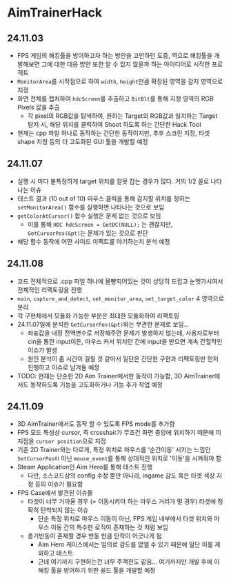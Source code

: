 # AimTrainerHack

## 24.11.03

* FPS 게임의 해킹툴을 방어하고자 하는 방안을 고안하던 도중, 역으로 해킹툴을 개발해보면 그에 대한 대응 방안 또한 알 수 있지 않을까 하는 아이디어로 시작한 프로젝트
* `MonitorArea`를 시작점으로 하여 `width`, `height`만큼 확장된 영역을 감지 영역으로 지정
* 화면 전체를 캡처하여 `hdcScreen`를 추출하고 `BitBlt`를 통해 지정 영역의 RGB Pixels 값을 추출
  * 각 pixel의 RGB값을 탐색하여, 원하는 Target의 RGB값과 일치하는 Target 탐지 시, 해당 위치를 클릭하여 Shoot 하도록 하는 간단한 Hack Tool
* 현재는 cpp 파일 하나로 동작하는 간단한 동작이지만, 추후 스크린 지정, 타겟 shape 지정 등의 더 고도화된 GUI 툴을 개발할 예정

## 24.11.07

* 실행 시 마다 불특정하게 target 위치를 잘못 잡는 경우가 많다. 거의 1/2 꼴로 나타나는 이슈
* 테스트 결과 (10 out of 10) 마우스 클릭을 통해 감지할 위치를 정하는 `setMonitorArea()` 함수를 실행하면 나타나는 것으로 보임
* `getColorAtCursor()` 합수 실행은 문제 없는 것으로 보임
  * 이를 통해 `HDC hdcScreen = GetDC(NULL);` 는 괜찮지만, `GetCursorPos(&pt)`는 문제가 있는 것으로 판단
* 해당 함수 동작에 어떤 사이드 이펙트를 야기하는지 분석 예정

## 24.11.08
* 코드 전체적으로 .cpp 파일 하나에 몰빵되어있는 것이 상당히 드럽고 눈엣가시여서 전체적인 리팩토링을 진행
* `main`, `capture_and_detect`, `set_monitor_area`, `set_target_color` 4 영역으로 분리
* 각 구현체에서 모듈화 가능한 부분은 최대한 모듈화하여 리팩토링
* 24.11.07일에 분석한 `GetCursorPos(&pt)`와는 무관한 문제로 보임...
  * 좌표값을 내장 전역변수로 저장해주면 문제가 발생하지 않는데, 사용자로부터 cin을 통한 input이든, 마우스 커서 위치던 간에 input을 받으면 계속 간헐적인 이슈가 발생
  * 원인 분석이 좀 시간이 걸릴 것 같아서 일단은 간단한 구현과 리펙토링만 먼저 진행하고 이슈로 남겨둘 예정
* TODO: 현재는 단순한 2D Aim Trainer에서만 동작이 가능함, 3D AimTrainer에서도 동작하도록 기능을 고도화하거나 기능 추가 작업 예정

## 24.11.09
* 3D AimTrainer에서도 동작 할 수 있도록 FPS mode를 추가함
* FPS 모드 특성상 cursor, 즉 crosshair가 무조건 화면 중앙에 위치하기 때문에 이 지점을 `cursor position`으로 지정
* 기존 2D Trainer와는 다르게, 특정 위치로 마우스를 '순간이동' 시키는 느낌인 `SetCursorPos이` 아닌 `mouse_event`를 통해 상대적인 위치로 '이동'을 시켜줘야 함
* Steam Application인 Aim Hero를 통해 테스트 진행
  * 다만, 소스코드상의 config 수정 뿐만 아니라, ingame 감도 혹은 타겟 색상 지정 등의 이슈가 필요함
* FPS Case에서 발견된 이슈들
  * 타겟이 너무 가까울 경우 (= 이동시켜야 하는 마우스 거리가 멀 경우) 타겟에 정확히 탄착되지 않는 이슈
    * 단순 특정 위치로 마우스 이동이 아닌, FPS 게임 내부에서 타겟 위치와 마우스 이동 간의 특수한 로직이 존재하는 것 처럼 보임
  * 총기반동이 존재할 경우 반동 만큼 탄착이 어긋나게 됨
    * Aim Hero 케이스에서는 임의로 감도를 없앨 수 있기 때문에 일단 이를 제외하고 테스트
    * 근데 여기까지 구현하는건 너무 주객전도 같음... 여기까지만 개발 후에 이 해킹 툴을 방어하기 위한 쉴드 툴을 개발할 예정 
